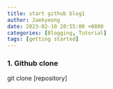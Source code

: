 ```yaml
---
title: start github blog1 
author: Jaekyeong
date: 2023-02-10 20:55:00 +0800
categories: [Blogging, Tutorial]
tags: [getting started]
---
```


### 1. Github clone

  git clone [repository]


